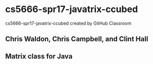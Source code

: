 # cs5666-spr17-javatrix-ccubed
cs5666-spr17-javatrix-ccubed created by GitHub Classroom

## Chris Waldon, Chris Campbell, and Clint Hall

## Matrix class for Java
